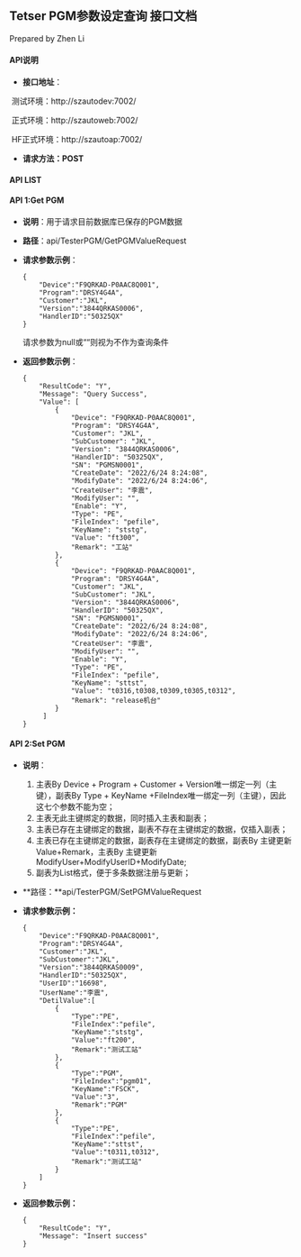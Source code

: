 ## Tetser PGM参数设定查询 接口文档

Prepared by Zhen Li



#### API说明

- **接口地址**：

​	测试环境：http://szautodev:7002/

​	正式环境：http://szautoweb:7002/

​	HF正式环境：http://szautoap:7002/

- **请求方法：POST**



#### API LIST

#### API 1:Get PGM

- **说明**：用于请求目前数据库已保存的PGM数据

- **路径**：api/TesterPGM/GetPGMValueRequest

- **请求参数示例**：

  ```
  {
      "Device":"F9QRKAD-P0AAC8Q001",
      "Program":"DRSY4G4A",
      "Customer":"JKL",
      "Version":"3844QRKAS0006",
      "HandlerID":"50325QX"
  }
  ```

  请求参数为null或““则视为不作为查询条件

- **返回参数示例**：

  ```
  {
      "ResultCode": "Y",
      "Message": "Query Success",
      "Value": [
          {
              "Device": "F9QRKAD-P0AAC8Q001",
              "Program": "DRSY4G4A",
              "Customer": "JKL",
              "SubCustomer": "JKL",
              "Version": "3844QRKAS0006",
              "HandlerID": "50325QX",
              "SN": "PGMSN0001",
              "CreateDate": "2022/6/24 8:24:08",
              "ModifyDate": "2022/6/24 8:24:06",
              "CreateUser": "李震",
              "ModifyUser": "",
              "Enable": "Y",
              "Type": "PE",
              "FileIndex": "pefile",
              "KeyName": "ststg",
              "Value": "ft300",
              "Remark": "工站"
          },
          {
              "Device": "F9QRKAD-P0AAC8Q001",
              "Program": "DRSY4G4A",
              "Customer": "JKL",
              "SubCustomer": "JKL",
              "Version": "3844QRKAS0006",
              "HandlerID": "50325QX",
              "SN": "PGMSN0001",
              "CreateDate": "2022/6/24 8:24:08",
              "ModifyDate": "2022/6/24 8:24:06",
              "CreateUser": "李震",
              "ModifyUser": "",
              "Enable": "Y",
              "Type": "PE",
              "FileIndex": "pefile",
              "KeyName": "sttst",
              "Value": "t0316,t0308,t0309,t0305,t0312",
              "Remark": "release机台"
          }
       ]
  }
  ```


#### API 2:Set PGM

- **说明**：

  1. 主表By Device + Program + Customer + Version唯一绑定一列（主键），副表By Type + KeyName +FileIndex唯一绑定一列（主键），因此这七个参数不能为空；
  2. 主表无此主键绑定的数据，同时插入主表和副表；
  3. 主表已存在主键绑定的数据，副表不存在主键绑定的数据，仅插入副表；
  4. 主表已存在主键绑定的数据，副表存在主键绑定的数据，副表By 主键更新Value+Remark，主表By 主键更新ModifyUser+ModifyUserID+ModifyDate;
  5. 副表为List格式，便于多条数据注册与更新；

- **路径：**api/TesterPGM/SetPGMValueRequest

- **请求参数示例：**

  ```
  {
      "Device":"F9QRKAD-P0AAC8Q001",
      "Program":"DRSY4G4A",
      "Customer":"JKL",
      "SubCustomer":"JKL",
      "Version":"3844QRKAS0009",
      "HandlerID":"50325QX",
      "UserID":"16698",
      "UserName":"李震",
      "DetilValue":[
          { 
              "Type":"PE",
              "FileIndex":"pefile",
              "KeyName":"ststg",
              "Value":"ft200",
              "Remark":"测试工站"
          },
          {
              "Type":"PGM",
              "FileIndex":"pgm01",
              "KeyName":"FSCK",
              "Value":"3",
              "Remark":"PGM"
          },
          { 
              "Type":"PE",
              "FileIndex":"pefile",
              "KeyName":"sttst",
              "Value":"t0311,t0312",
              "Remark":"测试工站"
          }
      ]
  }
  ```

- **返回参数示例：**

  ```
  {
      "ResultCode": "Y",
      "Message": "Insert success"
  }
  ```


